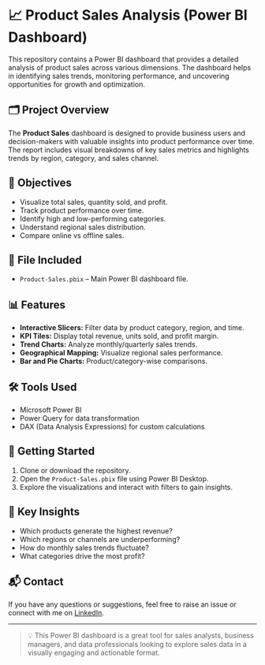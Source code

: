 # 📈 Product Sales Analysis (Power BI Dashboard)

This repository contains a Power BI dashboard that provides a detailed analysis of product sales across various dimensions. The dashboard helps in identifying sales trends, monitoring performance, and uncovering opportunities for growth and optimization.

## 🗂️ Project Overview

The **Product Sales** dashboard is designed to provide business users and decision-makers with valuable insights into product performance over time. The report includes visual breakdowns of key sales metrics and highlights trends by region, category, and sales channel.

## 🎯 Objectives

- Visualize total sales, quantity sold, and profit.
- Track product performance over time.
- Identify high and low-performing categories.
- Understand regional sales distribution.
- Compare online vs offline sales.

## 📁 File Included

- `Product-Sales.pbix` – Main Power BI dashboard file.

## 📊 Features

- **Interactive Slicers:** Filter data by product category, region, and time.
- **KPI Tiles:** Display total revenue, units sold, and profit margin.
- **Trend Charts:** Analyze monthly/quarterly sales trends.
- **Geographical Mapping:** Visualize regional sales performance.
- **Bar and Pie Charts:** Product/category-wise comparisons.

## 🛠️ Tools Used

- Microsoft Power BI
- Power Query for data transformation
- DAX (Data Analysis Expressions) for custom calculations

## 🚀 Getting Started

1. Clone or download the repository.
2. Open the `Product-Sales.pbix` file using Power BI Desktop.
3. Explore the visualizations and interact with filters to gain insights.

## 🧠 Key Insights

- Which products generate the highest revenue?
- Which regions or channels are underperforming?
- How do monthly sales trends fluctuate?
- What categories drive the most profit?

## 📬 Contact

If you have any questions or suggestions, feel free to raise an issue or connect with me on [LinkedIn](https://www.linkedin.com/in/pradeep-gupta-2b70b4331/).

---

> 💡 This Power BI dashboard is a great tool for sales analysts, business managers, and data professionals looking to explore sales data in a visually engaging and actionable format.
